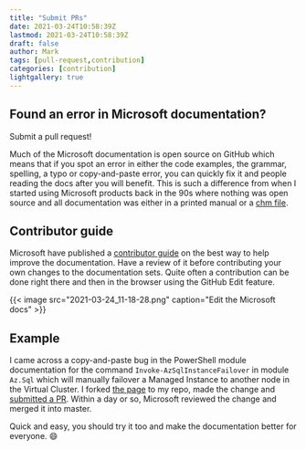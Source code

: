 ```yaml
---
title: "Submit PRs"
date: 2021-03-24T10:58:39Z
lastmod: 2021-03-24T10:58:39Z
draft: false
author: Mark
tags: [pull-request,contribution]
categories: [contribution]
lightgallery: true
---
```

## Found an error in Microsoft documentation?

Submit a pull request! 

Much of the Microsoft documentation is open source on GitHub which means that if you spot an error in either the code examples, the grammar, spelling, a typo or copy-and-paste error, you can quickly fix it and people reading the docs after you will benefit. This is such a difference from when I started using Microsoft products back in the 90s where nothing was open source and all documentation was either in a printed manual or a [chm file](https://en.wikipedia.org/wiki/Microsoft_Compiled_HTML_Help).

## Contributor guide

Microsoft have published a [contributor guide](https://docs.microsoft.com/en-us/contribute/) on the best way to help improve the documentation. Have a review of it before contributing your own changes to the documentation sets. Quite often a contribution can be done right there and then in the browser using the GitHub Edit feature.

{{< image src="2021-03-24_11-18-28.png" caption="Edit the Microsoft docs" >}}

## Example

I came across a copy-and-paste bug in the PowerShell module documentation for the command `Invoke-AzSqlInstanceFailover` in module `Az.Sql` which will manually failover a Managed Instance to another node in the Virtual Cluster. I forked [the page](https://docs.microsoft.com/en-us/powershell/module/az.sql/invoke-azsqlinstancefailover) to my repo, made the change and [submitted a PR](https://github.com/Azure/azure-powershell/pull/14603). Within a day or so, Microsoft reviewed the change and merged it into master.

Quick and easy, you should try it too and make the documentation better for everyone. :smile:

